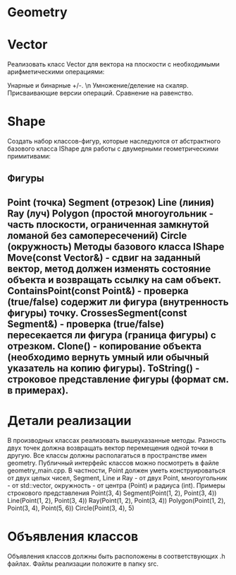 # Geometry
# Vector
Реализовать класс Vector для вектора на плоскости с необходимыми арифметическими операциями:

Унарные и бинарные +/-. \n
Умножение/деление на скаляр.
Присваивающие версии операций.
Сравнение на равенство.

# Shape
Создать набор классов-фигур, которые наследуются от абстрактного базового класса IShape для работы с двумерными геометрическими примитивами:
## Фигуры
Point (точка)
Segment (отрезок)
Line (линия)
Ray (луч)
Polygon (простой многоугольник - часть плоскости, ограниченная замкнутой ломаной без самопересечений)
Circle (окружность)
Методы базового класса IShape
Move(const Vector&) - сдвиг на заданный вектор, метод должен изменять состояние объекта и возвращать ссылку на сам объект.
ContainsPoint(const Point&) - проверка (true/false) содержит ли фигура (внутренность фигуры) точку.
CrossesSegment(const Segment&) - проверка (true/false) пересекается ли фигура (граница фигуры) с отрезком.
Clone() - копирование объекта (необходимо вернуть умный или обычный указатель на копию фигуры).
ToString() - строковое представление фигуры (формат см. в примерах).
---
# Детали реализации
В производных классах реализовать вышеуказанные методы.
Разность двух точек должна возвращать вектор перемещения одной точки в другую.
Все классы должны располагаться в пространстве имен geometry.
Публичный интерфейс классов можно посмотреть в файле geometry_main.cpp.
В частности, Point должен уметь конструироваться от двух целых чисел, Segment, Line и Ray - от двух Point, 
многоугольник - от std::vector<Point>, окружность - от центра (Point) и радиуса (int).
Примеры строкового представления
Point(3, 4)
Segment(Point(1, 2), Point(3, 4))
Line(Point(1, 2), Point(3, 4))
Ray(Point(1, 2), Point(3, 4))
Polygon(Point(1, 2), Point(3, 4), Point(5, 6))
Circle(Point(3, 4), 5)
# Объявления классов
Объявления классов должны быть расположены в соответствующих .h файлах.
Файлы реализации положите в папку src.
